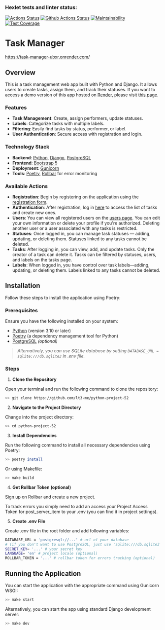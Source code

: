 ### Hexlet tests and linter status:
[![Actions Status](https://github.com/lt3-me/python-project-52/actions/workflows/hexlet-check.yml/badge.svg)](https://github.com/lt3-me/python-project-52/actions)
[![Github Actions Status](https://github.com/lt3-me/python-project-52/workflows/Python%20CI/badge.svg)](https://github.com/lt3-me/python-project-52/actions)
[![Maintainability](https://api.codeclimate.com/v1/badges/1271fd58ac4d36fbd901/maintainability)](https://codeclimate.com/github/lt3-me/python-project-52/maintainability)
[![Test Coverage](https://api.codeclimate.com/v1/badges/1271fd58ac4d36fbd901/test_coverage)](https://codeclimate.com/github/lt3-me/python-project-52/test_coverage)

# Task Manager

https://task-manager-ubxr.onrender.com/

## Overview

This is a task management web app built with Python and Django. It allows users to create tasks, assign them, and track their statuses. If you want to access a demo version of this app hosted on [Render](https://render.com/), please visit [this page](https://task-manager-ubxr.onrender.com/).

### Features

- **Task Management**: Create, assign performers, update statuses.
- **Labels**: Categorize tasks with multiple labels.
- **Filtering**: Easily find tasks by status, performer, or label.
- **User Authentication**: Secure access with registration and login.

### Technology Stack

- **Backend**: [Python](https://python.org), [Django](https://djangoproject.com), [PostgreSQL](https://postgresql.org)
- **Frontend**: [Bootstrap 5](https://getbootstrap.com/)
- **Deployment**: [Gunicorn](https://gunicorn.org/)
- **Tools**: [Poetry](https://python-poetry.org/), [Rollbar](https://rollbar.com/) for error monitoring

### Available Actions

- **Registration**: Begin by registering on the application using the [registration form](https://task-manager-ubxr.onrender.com/users/create/).
- **Authentication**: After registration, log in [here](https://task-manager-ubxr.onrender.com/login/) to access the list of tasks and create new ones.
- **Users**: You can view all registered users on the [users page](https://task-manager-ubxr.onrender.com/users/). You can edit your own information or delete your profile if you're authorized. Deleting another user or a user associated with any tasks is restricted.
- **Statuses**: Once logged in, you can manage task statuses — adding, updating, or deleting them. Statuses linked to any tasks cannot be deleted.
- **Tasks**: After logging in, you can view, add, and update tasks. Only the creator of a task can delete it. Tasks can be filtered by statuses, users, and labels on the tasks page.
- **Labels**: When logged in, you have control over task labels—adding, updating, or deleting them. Labels linked to any tasks cannot be deleted.

## Installation

Follow these steps to install the application using Poetry:

### Prerequisites

Ensure you have the following installed on your system:

- [Python](https://www.python.org/downloads/) (version 3.10 or later)
- [Poetry](https://python-poetry.org/docs/#installation) (a dependency management tool for Python)
- [PostgreSQL](https://www.postgresql.org/download/) *(optional)*

>*Alternatively, you can use SQLite database by setting `DATABASE_URL = sqlite:///db.sqlite3` in .env file.*

### Steps

1. **Clone the Repository**

Open your terminal and run the following command to clone the repository:

```bash
>> git clone https://github.com/lt3-me/python-project-52
```

2. **Navigate to the Project Directory**

Change into the project directory:

```bash
>> cd python-project-52
```

3. **Install Dependencies**

Run the following command to install all necessary dependencies using Poetry:

```bash
>> poetry install
```

Or using Makefile:

```bash
>> make build
```

4. **Get Rollbar Token (optional)**

[Sign up](https://rollbar.com/signup/) on Rollbar and create a new project.

To track errors you simply need to add an access your Project Access Token for post_server_item to your .env (you can find it in project settings).

5. **Create .env File**

Create .env file in the root folder and add following variables:

```bash
DATABASE_URL = 'postgresql://...' # url of your database
# (if you don't want to use PostgreSQL, just use 'sqlite:///db.sqlite3')
SECRET_KEY= '...' # your secret key
LANGUAGE= 'en' # project locale (optional)
ROLLBAR_TOKEN = '...' # rollbar token for errors tracking (optional)
```

## Running the Application

You can start the application with the appropriate command using Gunicorn WSGI:

```bash
>> make start
```

Alternatively, you can start the app using standard Django development server:

```bash
>> make dev
```
